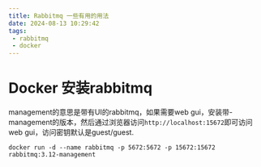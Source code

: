 ```yaml
---
title: Rabbitmq 一些有用的用法
date: 2024-08-13 10:29:42
tags:
 - rabbitmq
 - docker
---
```

# Docker 安装rabbitmq
management的意思是带有UI的rabbitmq，如果需要web gui，安装带-management的版本，然后通过浏览器访问```http://localhost:15672```即可访问web gui，访问密钥默认是guest/guest.
```shell
docker run -d --name rabbitmq -p 5672:5672 -p 15672:15672 rabbitmq:3.12-management
```